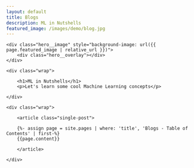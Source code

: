 ```yaml
---
layout: default
title: Blogs
description: ML in Nutshells
featured_image: /images/demo/blog.jpg
---
```


<section class="hero hero--single">

	<div class="hero__image" style="background-image: url({{ page.featured_image | relative_url }})">
		<div class="hero__overlay"></div>
	</div>

	<div class="wrap">

		<h1>ML in Nutshells</h1>
		<p>Let's learn some cool Machine Learning concepts</p>

	</div>

</section>

<section class="single">

	<div class="wrap">

		<article class="single-post">

		{%- assign page = site.pages | where: 'title', 'Blogs - Table of Contents' | first-%}
		{{page.content}}

		</article>

	</div>

</section>


<!-- <section class="listing">

	<div class="wrap">

		{% for post in paginator.posts %}

		<article class="post">

			<div class="post__image-wrap">
				<div class="post__image" style="background-image: url({{ post.featured_image | relative_url }}); background-size: 50%; "></div>
			</div>

			<div class="post__content-wrap">
				<div class="post__content">
					<h2 class="post__title"><a href="{{ post.url | relative_url }}">{{ post.title }}</a></h2>
					<p class="post__subtitle">{{ post.subtitle }}</p>
					<p class="post__description">{{ post.description }}</p>
				</div>
			</div>

		</article>

		{% endfor %}

	</div>

</section>

{% if paginator.total_pages > 1 %}

<section class="pagination">

	<div class="wrap">

		{% if paginator.previous_page %}
		<a href="{{ paginator.previous_page_path | relative_url }}" class="button pagination__prev"><i class="fa fa-arrow-left" aria-hidden="true"></i> <span>Newer Posts</span></a>
		{% endif %}
		{% if paginator.next_page %}
		<a href="{{ paginator.next_page_path | relative_url }}" class="button pagination__next"><span>Older Posts</span> <i class="fa fa-arrow-right" aria-hidden="true"></i></a>
		{% endif %}

	</div>

</section>

{% endif %} -->